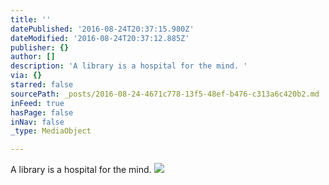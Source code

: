 ```yaml
---
title: ''
datePublished: '2016-08-24T20:37:15.980Z'
dateModified: '2016-08-24T20:37:12.885Z'
publisher: {}
author: []
description: 'A library is a hospital for the mind. '
via: {}
starred: false
sourcePath: _posts/2016-08-24-4671c778-13f5-48ef-b476-c313a6c420b2.md
inFeed: true
hasPage: false
inNav: false
_type: MediaObject

---
```

A library is a hospital for the mind. ![](https://the-grid-user-content.s3-us-west-2.amazonaws.com/8963ed0c-9696-41b6-a02e-664e5fe0d35a.jpg)